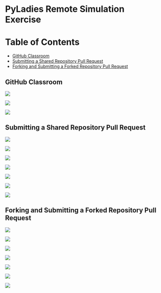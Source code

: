 # PyLadies Remote Simulation Exercise

# Table of Contents

- [GitHub Classroom](#github-classroom)
- [Submitting a Shared Repository Pull Request](#submitting-a-shared-repository-pull-request)
- [Forking and Submitting a Forked Repository Pull Request](#forking-and-submitting-a-forked-repository-pull-request)
 
## GitHub Classroom

<!--
![](images/github-classroom-1.png)
-->

![](images/github-classroom-2.png)

![](images/github-classroom-3.png)

![](images/github-classroom-4.png)

## Submitting a Shared Repository Pull Request

![](images/github-shared-repo-branch-message.png)

![](images/github-shared-repo-branch-tab.png)

![](images/github-shared-repo-branch.png)

![](images/github-shared-repo-open-pull-request.png)

![](images/github-pull-request-tab-1.png)

![](images/github-shared-repo-pull-request-instructions.png)

![](images/github-shared-repo-pull-request-full-instructions.png)

## Forking and Submitting a Forked Repository Pull Request

![](images/github-forking-1.png)

![](images/github-forking-2.png)

![](images/github-forked-repo-branch-message.png)

![](images/github-forked-repo-open-pull-request.png)

![](images/github-pull-request-tab-2.png)

![](images/github-forked-repo-pull-request-instructions.png)

![](images/github-forked-repo-pull-request-full-instructions.png)
